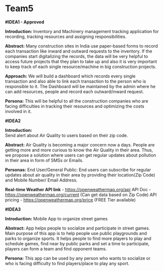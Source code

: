﻿# Team5

**#IDEA1 - Approved**

**Introduction:**
Inventory and Machinery management tracking application for recording, tracking resources and assigning responsibilities.

**Abstract:**
Many construction sites in India use paper-based forms to record each transaction like inward and outward requests to the inventory. If the companies start digitalizing the records, the data will be very helpful to access future projects that they plan to take up and also it is very important to keep track of each single resource/machine in big construction projects.

**Approach:** 
We will build a dashboard which records every single transaction and also able to link each transaction to the person who is responsible to it. The Dashboard will be maintained by the admin where he can add resources, people and record each outward/inward request.

**Persona:**
This will be helpful to all the construction companies who are facing difficulties in tracking their resources and optimizing the costs involved in it. 

**#IDEA2**

**Introduction:**  
Send alert about Air Quality to users based on their zip code.

**Abstract:**
Air Quality is becoming a major concern now a days. People are getting more and more curious to know the Air Quality in their area. Thus, we propose a solution where users can get regular updates about pollution in their area in form of SMSs or Emails.

**Personas:**
End User/General Public: End users can subscribe for regular updates about air quality in their area by providing their location(Zip Code) and Mobile Number/ Email Address.

**Real-time Weather API link** - https://openweathermap.org/api
API Doc - https://openweathermap.org/current (Can get data based on Zip Code)
API pricing - https://openweathermap.org/price (FREE Tier available)

**#IDEA3**

**Introduction:**
Mobile App to organize street games

**Abstract:**
App helps people to socialize and participate in street games. Main purpose of this app is to help people use public playgrounds and parks to organize sports. It helps people to find more players to play and schedule games, find near by public parks and set a time to participate, players can form a team and find opponent teams.

**Persona:**
This app can be used by any person who wants to socialize or who is facing difficulty to find players/place to play any sport.
